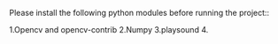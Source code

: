 Please install the following python modules
before running the project::

1.Opencv and opencv-contrib
2.Numpy
3.playsound
4.